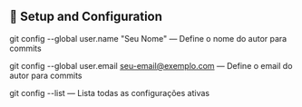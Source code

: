 ## 🔧 Setup and Configuration

git config --global user.name "Seu Nome" — Define o nome do autor para commits

git config --global user.email seu-email@exemplo.com — Define o email do autor para commits

git config --list — Lista todas as configurações ativas
